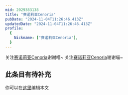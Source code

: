 ```yaml
---
mid: 2029383138
title: "赛诺莉亚Cenoria"
pubDate: "2024-11-04T11:26:46.413Z"
updatedDate: "2024-11-04T11:26:46.413Z"
profile:
  {
    Nickname: ["赛诺莉亚Cenoria"],
  }
---
```


关注[赛诺莉亚Cenoria](https://space.bilibili.com/2029383138)谢谢喵~ 关注[赛诺莉亚Cenoria](https://space.bilibili.com/2029383138)谢谢喵~

## 此条目有待补充
你可以在[这里](https://github.com/Yuhanawa/VTuber.ICU-Content/edit/master/v/赛诺莉亚Cenoria/index.md)编辑本文
